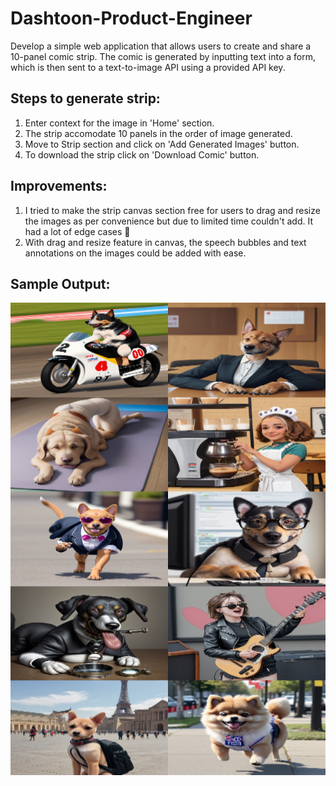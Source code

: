 # Dashtoon-Product-Engineer
Develop a simple web application that allows users to create and share a 10-panel comic strip. The comic is generated by inputting text into a form, which is then sent to a text-to-image API using a provided API key.

## Steps to generate strip:
1. Enter context for the image in 'Home' section.
2. The strip accomodate 10 panels in the order of image generated.
3. Move to Strip section and click on 'Add Generated Images' button.
4. To download the strip click on 'Download Comic' button.

## Improvements:
1. I tried to make the strip canvas section free for users to drag and resize the images as per convenience but due to limited time couldn't add. It had a lot of edge cases :smiling_face_with_tear:
2. With drag and resize feature in canvas, the speech bubbles and text annotations on the images could be added with ease.

## Sample Output:
![Alt text](sample_image.png)